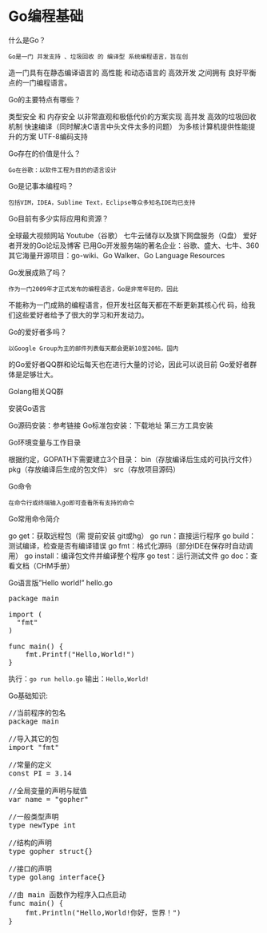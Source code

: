 Go编程基础
==========

什么是Go？

	Go是一门 并发支持 、垃圾回收 的 编译型 系统编程语言，旨在创
造一门具有在静态编译语言的 高性能 和动态语言的 高效开发 之间拥有
良好平衡点的一门编程语言。

Go的主要特点有哪些？

类型安全 和 内存安全
以非常直观和极低代价的方案实现 高并发
高效的垃圾回收机制
快速编译（同时解决C语言中头文件太多的问题）
为多核计算机提供性能提升的方案
UTF-8编码支持

Go存在的价值是什么？

	Go在谷歌：以软件工程为目的的语言设计

Go是记事本编程吗？

	包括VIM，IDEA，Sublime Text，Eclipse等众多知名IDE均已支持

Go目前有多少实际应用和资源？

全球最大视频网站 Youtube（谷歌）
七牛云储存以及旗下网盘服务（Q盘）
爱好者开发的Go论坛及博客
已用Go开发服务端的著名企业：谷歌、盛大、七牛、360
其它海量开源项目：go-wiki、Go Walker、Go Language Resources


Go发展成熟了吗？

	作为一门2009年才正式发布的编程语言，Go是非常年轻的，因此
不能称为一门成熟的编程语言，但开发社区每天都在不断更新其核心代
码，给我们这些爱好者给予了很大的学习和开发动力。

Go的爱好者多吗？

	以Google Group为主的邮件列表每天都会更新10至20帖，国内
的Go爱好者QQ群和论坛每天也在进行大量的讨论，因此可以说目前
Go爱好者群体是足够壮大。

Golang相关QQ群

安装Go语言

Go源码安装：参考链接
Go标准包安装：下载地址
第三方工具安装



Go环境变量与工作目录

根据约定，GOPATH下需要建立3个目录：
bin（存放编译后生成的可执行文件）
pkg（存放编译后生成的包文件）
src（存放项目源码）


Go命令

	在命令行或终端输入go即可查看所有支持的命令

Go常用命令简介

go get：获取远程包（需 提前安装 git或hg）
go run：直接运行程序
go build：测试编译，检查是否有编译错误
go fmt：格式化源码（部分IDE在保存时自动调用）
go install：编译包文件并编译整个程序
go test：运行测试文件
go doc：查看文档（CHM手册）


Go语言版”Hello world!”
hello.go
<pre>
package main

import (
  "fmt"
)

func main() {
	fmt.Printf("Hello,World!")
}
</pre>
执行：`go run hello.go`
输出：`Hello,World!`

Go基础知识:
<pre>
//当前程序的包名
package main 

//导入其它的包
import "fmt"

//常量的定义
const PI = 3.14

//全局变量的声明与赋值
var name = "gopher"

//一般类型声明
type newType int 

//结构的声明
type gopher struct{}

//接口的声明
type golang interface{}

//由 main 函数作为程序入口点启动
func main() {
	fmt.Println("Hello,World!你好，世界！")
}
</pre>
